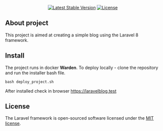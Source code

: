 <p align="center">
<a href="https://packagist.org/packages/laravel/framework"><img src="https://img.shields.io/packagist/v/laravel/framework" alt="Latest Stable Version"></a>
<a href="https://packagist.org/packages/laravel/framework"><img src="https://img.shields.io/packagist/l/laravel/framework" alt="License"></a>
</p>

## About project

This project is aimed at creating a simple blog using the Laravel 8 framework.

## Install

The project runs in docker **Warden**. To deploy locally - clone the repository and run the installer bash file.

`bash deploy_project.sh`

After installed check in browser https://laravelblog.test

## License

The Laravel framework is open-sourced software licensed under the [MIT license](https://opensource.org/licenses/MIT).
